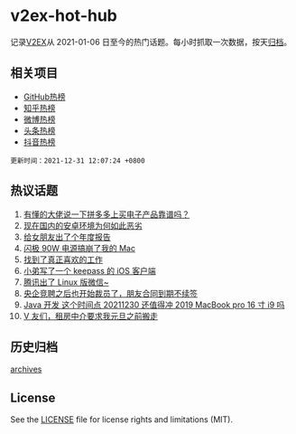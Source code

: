 # v2ex-hot-hub

 记录[V2EX](https://www.v2ex.com/)从 2021-01-06 日至今的热门话题。每小时抓取一次数据，按天[归档](archives)。
 
 ## 相关项目

- [GitHub热榜](https://github.com/snaildev/github-hot-hub)
- [知乎热榜](https://github.com/snaildev/zhihu-hot-hub)
- [微博热榜](https://github.com/snaildev/weibo-hot-hub)
- [头条热榜](https://github.com/snaildev/toutiao-hot-hub)
- [抖音热榜](https://github.com/snaildev/douyin-hot-hub)


 `更新时间：2021-12-31 12:07:24 +0800`

## 热议话题

1. [有懂的大佬说一下拼多多上买电子产品靠谱吗？](https://www.v2ex.com/t/825281)
1. [现在国内的安卓环境为何如此恶劣](https://www.v2ex.com/t/825332)
1. [给女朋友出了个年度报告](https://www.v2ex.com/t/825404)
1. [闪极 90W 电源搞崩了我的 Mac](https://www.v2ex.com/t/825435)
1. [找到了真正喜欢的工作](https://www.v2ex.com/t/825328)
1. [小弟写了一个 keepass 的 iOS 客户端](https://www.v2ex.com/t/825428)
1. [腾讯出了 Linux 版微信~](https://www.v2ex.com/t/825417)
1. [央企竞聘之后也开始裁员了，朋友合同到期不续签](https://www.v2ex.com/t/825423)
1. [Java 开发 这个时间点 20211230 还值得冲 2019 MacBook pro 16 寸 i9 吗](https://www.v2ex.com/t/825269)
1. [V 友们，租房中介要求我元旦之前搬走](https://www.v2ex.com/t/825310)

## 历史归档

[archives](archives)

## License

See the [LICENSE](LICENSE) file for license rights and limitations (MIT).
